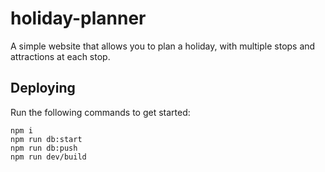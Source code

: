 # holiday-planner
A simple website that allows you to plan a holiday, with multiple stops and attractions at each stop.

## Deploying
Run the following commands to get started:
```
npm i
npm run db:start
npm run db:push
npm run dev/build
```